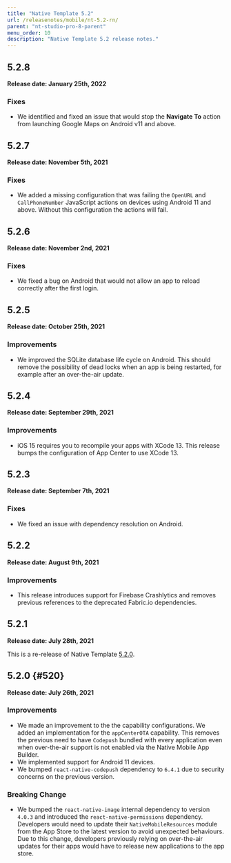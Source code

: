 ```yaml
---
title: "Native Template 5.2"
url: /releasenotes/mobile/nt-5.2-rn/
parent: "nt-studio-pro-8-parent"
menu_order: 10
description: "Native Template 5.2 release notes."
---
```


## 5.2.8

**Release date: January 25th, 2022** 

### Fixes

* We identified and fixed an issue that would stop the **Navigate To** action from launching Google Maps on Android v11 and above.

## 5.2.7

**Release date: November 5th, 2021** 

### Fixes

* We added a missing configuration that was failing the `OpenURL` and `CallPhoneNumber` JavaScript actions on devices using Android 11 and above. Without this configuration the actions will fail.

## 5.2.6

**Release date: November 2nd, 2021**

### Fixes

* We fixed a bug on Android that would not allow an app to reload correctly after the first login.

## 5.2.5

**Release date: October 25th, 2021**

### Improvements

* We improved the SQLite database life cycle on Android. This should remove the possibility of dead locks when an app is being restarted, for example after an over-the-air update.

## 5.2.4

**Release date: September 29th, 2021**

### Improvements

* iOS 15 requires you to recompile your apps with XCode 13. This release bumps the configuration of App Center to use XCode 13.

## 5.2.3

**Release date: September 7th, 2021**

### Fixes

* We fixed an issue with dependency resolution on Android.

## 5.2.2

**Release date: August 9th, 2021**

### Improvements

* This release introduces support for Firebase Crashlytics and removes previous references to the deprecated Fabric.io dependencies.

## 5.2.1

**Release date: July 28th, 2021**

This is a re-release of Native Template [5.2.0](#520).

## 5.2.0 {#520}

**Release date: July 26th, 2021**

### Improvements

* We made an improvement to the the capability configurations. We added an implementation for the `appCenterOTA` capability. This removes the previous need to have `Codepush` bundled with every application even when over-the-air support is not enabled via the Native Mobile App Builder.
* We implemented support for Android 11 devices.
* We bumped `react-native-codepush` dependency to `6.4.1` due to security concerns on the previous version.

### Breaking Change

* We bumped the `react-native-image` internal dependency to version `4.0.3` and introduced the `react-native-permissions` dependency. Developers would need to update their `NativeMobileResources` module from the App Store to the latest version to avoid unexpected behaviours. Due to this change, developers previously relying on over-the-air updates for their apps would have to release new applications to the app store.
